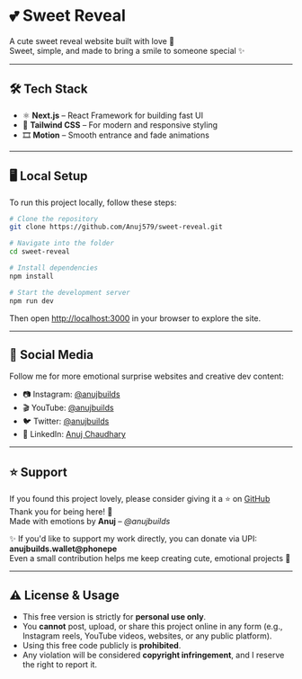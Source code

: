 # 💕 Sweet Reveal

A cute sweet reveal website built with love 💖  
Sweet, simple, and made to bring a smile to someone special ✨ 

---

## 🛠 Tech Stack

- ⚛️ **Next.js** – React Framework for building fast UI
- 🎨 **Tailwind CSS** – For modern and responsive styling
- 🎞️ **Motion** – Smooth entrance and fade animations

---

## 🖥 Local Setup

To run this project locally, follow these steps:

```bash
# Clone the repository
git clone https://github.com/Anuj579/sweet-reveal.git

# Navigate into the folder
cd sweet-reveal

# Install dependencies
npm install

# Start the development server
npm run dev
```

Then open [http://localhost:3000](http://localhost:3000) in your browser to explore the site.

---

## 🔗 Social Media

Follow me for more emotional surprise websites and creative dev content:

- 📷 Instagram: [@anujbuilds](https://instagram.com/anujbuilds)
- 🎬 YouTube: [@anujbuilds](https://youtube.com/@anujbuilds)
- 🐦 Twitter: [@anujbuilds](https://twitter.com/anujbuilds)
- 💼 LinkedIn: [Anuj Chaudhary](https://linkedin.com/in/anujchaudhary549)

---

## ⭐ Support

If you found this project lovely, please consider giving it a ⭐ on [GitHub](https://github.com/Anuj579)  
Thank you for being here! 🫶  
Made with emotions by **Anuj** – _@anujbuilds_

✨ If you'd like to support my work directly, you can donate via UPI:  
**anujbuilds.wallet@phonepe**  
Even a small contribution helps me keep creating cute, emotional projects 💖

---

## ⚠️ License & Usage

- This free version is strictly for **personal use only**.  
- You **cannot** post, upload, or share this project online in any form (e.g., Instagram reels, YouTube videos, websites, or any public platform).  
- Using this free code publicly is **prohibited**.
- Any violation will be considered **copyright infringement**, and I reserve the right to report it.